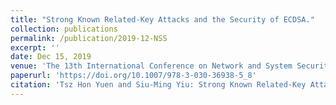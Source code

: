 ```yaml
---
title: "Strong Known Related-Key Attacks and the Security of ECDSA."
collection: publications
permalink: /publication/2019-12-NSS
excerpt: ''
date: Dec 15, 2019
venue: 'The 13th International Conference on Network and System Security (NSS 2019). Sapporo, Japan. 15-18 December 2019'
paperurl: 'https://doi.org/10.1007/978-3-030-36938-5_8'
citation: 'Tsz Hon Yuen and Siu-Ming Yiu: Strong Known Related-Key Attacks and the Security of ECDSA. NSS 2019: 130-145.'
---
```

